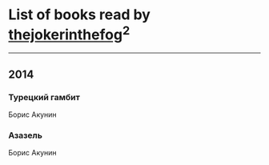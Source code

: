 # List of books read by [thejokerinthefog](http://vk.com/id317244423)<sup>2</sup>
---

## 2014

### Турецкий гамбит
Борис Акунин


### Азазель
Борис Акунин



